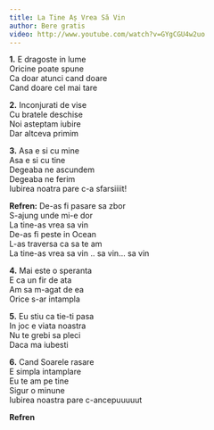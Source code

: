 ```yaml
---
title: La Tine Aș Vrea Să Vin
author: Bere gratis
video: http://www.youtube.com/watch?v=GYgCGU4w2uo
---
```



**1\.** E dragoste in lume  
Oricine poate spune  
Ca doar atunci cand doare  
Cand doare cel mai tare  


**2\.** Inconjurati de vise  
Cu bratele deschise  
Noi asteptam iubire  
Dar altceva primim  


**3\.** Asa e si cu mine  
Asa e si cu tine  
Degeaba ne ascundem  
Degeaba ne ferim  
Iubirea noatra pare c-a sfarsiiiit!  


**Refren:** De-as fi pasare sa zbor  
S-ajung unde mi-e dor  
La tine-as vrea sa vin  
De-as fi peste in Ocean  
L-as traversa ca sa te am  
La tine-as vrea sa vin .. sa vin... sa vin  


**4\.** Mai este o speranta  
E ca un fir de ata  
Am sa m-agat de ea  
Orice s-ar intampla  


**5\.** Eu stiu ca tie-ti pasa  
In joc e viata noastra  
Nu te grebi sa pleci  
Daca ma iubesti  


**6\.** Cand Soarele rasare  
E simpla intamplare  
Eu te am pe tine  
Sigur o minune  
Iubirea noastra pare c-ancepuuuuut  


**Refren**
